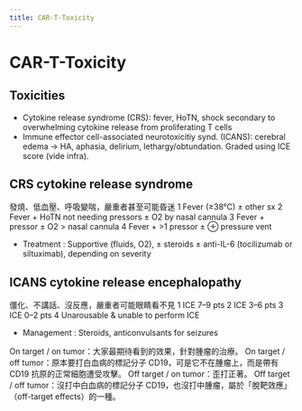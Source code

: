 ```yaml
---
title: CAR-T-Toxicity
---
```

# CAR-T-Toxicity
## Toxicities
* Cytokine release syndrome (CRS): fever, HoTN, shock secondary to overwhelming cytokine release from proliferating T cells
* Immune effector cell-associated neurotoxicitiy synd. (ICANS): cerebral edema → HA, aphasia, delirium, lethargy/obtundation. Graded using ICE score (vide infra).

## CRS cytokine release syndrome 
發燒、低血壓、呼吸變喘，嚴重者甚至可能昏迷
1 Fever (≥38°C) ± other sx
2 Fever + HoTN not needing pressors ± O2 by nasal cannula
3 Fever + pressor ± O2 > nasal cannula
4 Fever + >1 pressor ± ⊕ pressure vent
* Treatment : Supportive (fluids, O2), ± steroids ± anti-IL-6 (tocilizumab or siltuximab), depending on severity
 
## ICANS cytokine release encephalopathy 
僵化、不講話、沒反應，嚴重者可能眼睛看不見
1 ICE 7–9 pts
2 ICE 3–6 pts
3 ICE 0–2 pts
4 Unarousable & unable to perform ICE
* Management : Steroids, anticonvulsants for seizures

On target / on tumor：大家最期待看到的效果，針對腫瘤的治療。
On target / off tumor：原本要打白血病的標記分子 CD19，可是它不在腫瘤上，而是帶有 CD19 抗原的正常細胞遭受攻擊。
Off target / on tumor：歪打正著。
Off target / off tumor：沒打中白血病的標記分子 CD19，也沒打中腫瘤，屬於「脫靶效應」（off-target effects）的一種。
